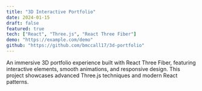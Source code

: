 ```yaml
---
title: "3D Interactive Portfolio"
date: 2024-01-15
draft: false
featured: true
tech: ["React", "Three.js", "React Three Fiber"]
demo: "https://example.com/demo"
github: "https://github.com/bmccall17/3d-portfolio"
---
```


An immersive 3D portfolio experience built with React Three Fiber, featuring interactive elements, smooth animations, and responsive design. This project showcases advanced Three.js techniques and modern React patterns.